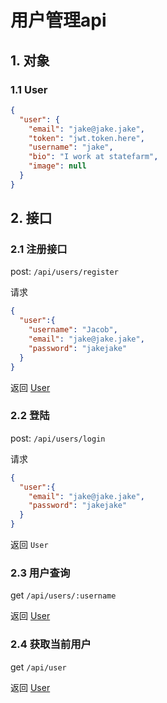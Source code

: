 # 用户管理api

## 1. 对象
### 1.1 <span id="User">User</span>
```JSON
{
  "user": {
    "email": "jake@jake.jake",
    "token": "jwt.token.here",
    "username": "jake",
    "bio": "I work at statefarm",
    "image": null
  }
}
```
## 2. 接口
### 2.1 注册接口

post: `/api/users/register`

请求
```JSON
{
  "user":{
    "username": "Jacob",
    "email": "jake@jake.jake",
    "password": "jakejake"
  }
}
```

返回 [User](#User)

### 2.2 登陆

post: `/api/users/login`

请求

```JSON
{
  "user":{
    "email": "jake@jake.jake",
    "password": "jakejake"
  }
}
```

返回 `User`

### 2.3 用户查询

get `/api/users/:username`

返回 [User](#User)


### 2.4 获取当前用户

get `/api/user`

返回 [User](#User)




